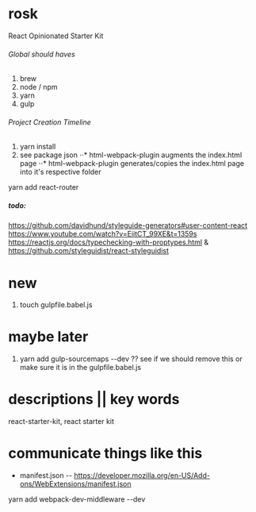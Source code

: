 # rosk
React Opinionated Starter Kit

###### Global should haves
1. brew
1. node / npm
1. yarn
1. gulp

###### Project Creation Timeline
1. yarn install
2. see package json
⋅⋅* html-webpack-plugin augments the index.html page
⋅⋅* html-webpack-plugin generates/copies the index.html page into it's respective folder

yarn add react-router


##### todo: 
https://github.com/davidhund/styleguide-generators#user-content-react
https://www.youtube.com/watch?v=EiitCT_99XE&t=1359s
https://reactjs.org/docs/typechecking-with-proptypes.html
&
https://github.com/styleguidist/react-styleguidist

# new
1. touch gulpfile.babel.js

# maybe later
1. yarn add gulp-sourcemaps --dev ?? see if we should remove this or make sure it is in the gulpfile.babel.js

# descriptions || key words
react-starter-kit, react starter kit

# communicate things like this
- manifest.json -- https://developer.mozilla.org/en-US/Add-ons/WebExtensions/manifest.json




yarn add webpack-dev-middleware --dev